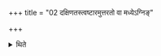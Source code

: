 +++
title = "02 दक्षिणतस्त्वष्टारमुत्तरतो वा मध्येऽग्निङ्"

+++

<details><summary>थिते</summary>

2. Either to the south or to the north (of libation) to Soma he offers libation to Tvaṣṭr̥. (He offers a libation) to Agni Gr̥hapati in the middle of these two libations.
</details>
